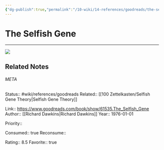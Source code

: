```yaml
---
{"dg-publish":true,"permalink":"/10-wiki/14-references/goodreads/the-selfish-gene-0199291152/","title":"The Selfish Gene"}
---
```


# The Selfish Gene
---
![](https://i.gr-assets.com/images/S/compressed.photo.goodreads.com/books/1366758096l/61535.jpg)

## Related Notes




###### META
Status:: #wiki/references/goodreads
Related:: [[100 Zettelkasten/Selfish Gene Theory\|Selfish Gene Theory]] 

Link:: https://www.goodreads.com/book/show/61535.The_Selfish_Gene
Author:: [[Richard Dawkins\|Richard Dawkins]]
Year:: 1976-01-01

Priority:: 

Consumed:: true
Reconsume:: 

Rating:: 8.5
Favorite:: true
